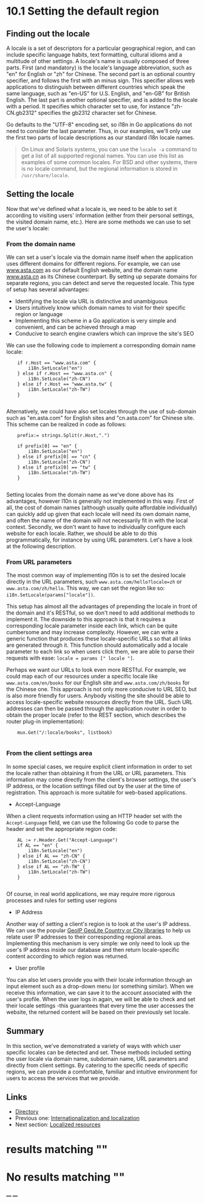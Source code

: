 
# 10.1 Setting the default region

## Finding out the locale

A locale is a set of descriptors for a particular geographical region, and can include specific language habits, text formatting, cultural idioms and a multitude of other settings. A locale's name is usually composed of three parts. First (and mandatory) is the locale's language abbreviation, such as "en" for English or "zh" for Chinese. The second part is an optional country specifier, and follows the first with an minus sign. This specifier allows web applications to distinguish between different countries which speak the same language, such as "en-US" for U.S. English, and "en-GB" for British English. The last part is another optional specifier, and is added to the locale with a period. It specifies which character set to use, for instance "zh-CN.gb2312" specifies the gb2312 character set for Chinese.

Go defaults to the "UTF-8" encoding set, so i18n in Go applications do not need to consider the last parameter. Thus, in our examples, we'll only use the first two parts of locale descriptions as our standard i18n locale names. 

> On Linux and Solaris systems, you can use the `locale -a` command to get a list of all supported regional names. You can use this list as examples of some common locales. For BSD and other systems, there is no locale command, but the regional information is stored in `/usr/share/locale`.

## Setting the locale

Now that we've defined what a locale is, we need to be able to set it according to visiting users' information (either from their personal settings, the visited domain name, etc.). Here are some methods we can use to set the user's locale: 

### From the domain name

We can set a user's locale via the domain name itself when the application uses different domains for different regions. For example, we can use www.asta.com as our default English website, and the domain name www.asta.cn as its Chinese counterpart. By setting up separate domains for separate regions, you can detect and serve the requested locale. This type of setup has several advantages:

  * Identifying the locale via URL is distinctive and unambiguous 
  * Users intuitively know which domain names to visit for their specific region or language 
  * Implementing this scheme in a Go application is very simple and convenient, and can be achieved through a map
  * Conducive to search engine crawlers which can improve the site's SEO



We can use the following code to implement a corresponding domain name locale:
``` 
    if r.Host == "www.asta.com" {
        i18n.SetLocale("en")
    } else if r.Host == "www.asta.cn" {
        i18n.SetLocale("zh-CN")
    } else if r.Host == "www.asta.tw" {
        i18n.SetLocale("zh-TW")
    }
    
```

Alternatively, we could have also set locales through the use of sub-domain such as "en.asta.com" for English sites and "cn.asta.com" for Chinese site. This scheme can be realized in code as follows:
``` 
    prefix:= strings.Split(r.Host,".")
    
    if prefix[0] == "en" {
        i18n.SetLocale("en")
    } else if prefix[0] == "cn" {
        i18n.SetLocale("zh-CN")
    } else if prefix[0] == "tw" {
        i18n.SetLocale("zh-TW")
    }
    
```

Setting locales from the domain name as we've done above has its advantages, however l10n is generally not implemented in this way. First of all, the cost of domain names (although usually quite affordable individually) can quickly add up given that each locale will need its own domain name, and often the name of the domain will not necessarily fit in with the local context. Secondly, we don't want to have to individually configure each website for each locale. Rather, we should be able to do this programmatically, for instance by using URL parameters. Let's have a look at the following description.

### From URL parameters

The most common way of implementing l10n is to set the desired locale directly in the URL parameters, such `www.asta.com/hello?locale=zh` or `www.asta.com/zh/hello`. This way, we can set the region like so: `i18n.SetLocale(params["locale"])`.

This setup has almost all the advantages of prepending the locale in front of the domain and it's RESTful, so we don't need to add additional methods to implement it. The downside to this approach is that it requires a corresponding locale parameter inside each link, which can be quite cumbersome and may increase complexity. However, we can write a generic function that produces these locale-specific URLs so that all links are generated through it. This function should automatically add a locale parameter to each link so when users click them, we are able to parse their requests with ease: `locale = params [" locale "]`.

Perhaps we want our URLs to look even more RESTful. For example, we could map each of our resources under a specific locale like `www.asta.com/en/books` for our English site and `www.asta.com/zh/books` for the Chinese one. This approach is not only more conducive to URL SEO, but is also more friendly for users. Anybody visiting the site should be able to access locale-specific website resources directly from the URL. Such URL addresses can then be passed through the application router in order to obtain the proper locale (refer to the REST section, which describes the router plug-in implementation):
``` 
    mux.Get("/:locale/books", listbook)
    
```

### From the client settings area

In some special cases, we require explicit client information in order to set the locale rather than obtaining it from the URL or URL parameters. This information may come directly from the client's browser settings, the user's IP address, or the location settings filled out by the user at the time of registration. This approach is more suitable for web-based applications.

  * Accept-Language



When a client requests information using an HTTP header set with the `Accept-Language` field, we can use the following Go code to parse the header and set the appropriate region code: 
``` 
    AL := r.Header.Get("Accept-Language")
    if AL == "en" {
        i18n.SetLocale("en")
    } else if AL == "zh-CN" {
        i18n.SetLocale("zh-CN")
    } else if AL == "zh-TW" {
        i18n.SetLocale("zh-TW")
    }
    
```

Of course, in real world applications, we may require more rigorous processes and rules for setting user regions 

  * IP Address



Another way of setting a client's region is to look at the user's IP address. We can use the popular [GeoIP GeoLite Country or City libraries](http://dev.maxmind.com/geoip/legacy/geolite/) to help us relate user IP addresses to their corresponding regional areas. Implementing this mechanism is very simple: we only need to look up the user's IP address inside our database and then return locale-specific content according to which region was returned. 

  * User profile



You can also let users provide you with their locale information through an input element such as a drop-down menu (or something similar). When we receive this information, we can save it to the account associated with the user's profile. When the user logs in again, we will be able to check and set their locale settings -this guarantees that every time the user accesses the website, the returned content will be based on their previously set locale.

## Summary

In this section, we've demonstrated a variety of ways with which user specific locales can be detected and set. These methods included setting the user locale via domain name, subdomain name, URL parameters and directly from client settings. By catering to the specific needs of specific regions, we can provide a comfortable, familiar and intuitive environment for users to access the services that we provide. 

## Links

  * [Directory](preface.md)
  * Previous one: [Internationalization and localization](10.0.md)
  * Next section: [Localized resources](10.2.md)

#  results matching ""




# No results matching ""

[ __](10.0.md) [ __](10.2.md)
